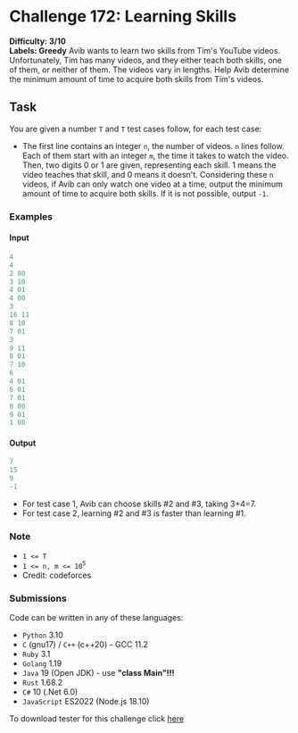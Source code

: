 # Challenge 172: Learning Skills

**Difficulty: 3/10  
Labels: Greedy**
Avib wants to learn two skills from Tim's YouTube videos. Unfortunately, Tim has many videos, and they either teach both skills, one of them, or neither of them. The videos vary in lengths. Help Avib determine the minimum amount of time to acquire both skills from Tim's videos.

## Task

You are given a number `T` and `T` test cases follow, for each test case:

- The first line contains an integer `n`, the number of videos.
`n` lines follow. Each of them start with an integer `m`, the time it takes to watch the video. Then, two digits 0 or 1 are given, representing each skill. 1 means the video teaches that skill, and 0 means it doesn't.
Considering these `n` videos, if Avib can only watch one video at a time, output the minimum amount of time to acquire both skills. If it is not possible, output `-1`.

### Examples

#### Input

```rust
4
4
2 00
3 10
4 01
4 00
3
16 11
8 10
7 01
3
9 11
8 01
7 10
6
4 01
6 01
7 01
8 00
9 01
1 00
```

#### Output

```rust
7
15
9
-1
```

- For test case 1, Avib can choose skills #2 and #3, taking 3+4=7.
- For test case 2, learning #2 and #3 is faster than learning #1.

### Note

- `1 <= T`
- `1 <= n, m <= 10`<sup>`5`</sup>
- Credit: codeforces

### Submissions

Code can be written in any of these languages:

- `Python` 3.10
- `C` (gnu17) / `C++` (c++20) - GCC 11.2
- `Ruby` 3.1
- `Golang` 1.19
- `Java` 19 (Open JDK) - use **"class Main"!!!**
- `Rust` 1.68.2
- `C#` 10 (.Net 6.0)
- `JavaScript` ES2022 (Node.js 18.10)

To download tester for this challenge click [here](https://downgit.github.io/#/home?url=https://github.com/Pomroka/TWT_Challenges_Tester/tree/main/Challenge_172)
